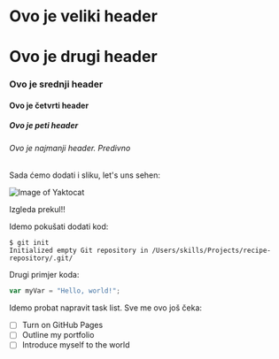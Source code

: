 # Ovo je veliki header

# Ovo je drugi header

### Ovo je srednji header
#### Ovo je četvrti header
##### Ovo je peti header

###### Ovo je najmanji header. Predivno


Sada ćemo dodati i sliku, let's uns sehen:

![Image of Yaktocat](https://octodex.github.com/images/yaktocat.png)


Izgleda prekul!!

Idemo pokušati dodati kod:
```
$ git init
Initialized empty Git repository in /Users/skills/Projects/recipe-repository/.git/
```
Drugi primjer koda:
``` javascript
var myVar = "Hello, world!";
```
Idemo probat napravit task list. Sve me ovo još čeka:
- [ ] Turn on GitHub Pages
- [ ] Outline my portfolio
- [ ] Introduce myself to the world

